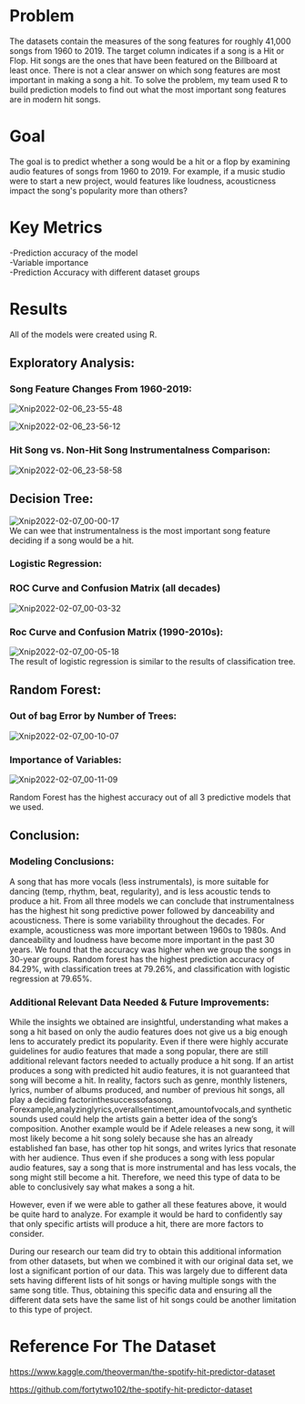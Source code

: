 # Problem
The datasets contain the measures of the song features for roughly 41,000 songs from 1960 to 2019. The target column indicates if a song is a Hit or Flop. Hit songs are the ones that have been featured on the Billboard at least once. There is not a clear answer on which song features are most important in making a song a hit. To solve the problem, my team used R to build prediction models to find out what the most important song features are in modern hit songs. 

# Goal
The goal is to predict whether a song would be a hit or a flop by examining audio features of songs from 1960 to 2019. For example, if a music studio were to start a new project, would features like loudness, acousticness impact the song's popularity more than others?

# Key Metrics
-Prediction accuracy of the model <br />
-Variable importance<br />
-Prediction Accuracy with different dataset groups<br />

# Results
All of the models were created using R. 

## Exploratory Analysis: 
### Song Feature Changes From 1960-2019:
![Xnip2022-02-06_23-55-48](https://user-images.githubusercontent.com/33715191/152747512-dc2ca62c-3c0a-4d1c-8e92-56e5ddd473b5.jpg)

![Xnip2022-02-06_23-56-12](https://user-images.githubusercontent.com/33715191/152747518-983b67e3-9c62-4363-94fd-fa1b8a1f97a1.jpg) <br />

### Hit Song vs. Non-Hit Song Instrumentalness Comparison:
![Xnip2022-02-06_23-58-58](https://user-images.githubusercontent.com/33715191/152747865-d1087e68-cd9f-4f1c-b852-823c266c787b.jpg)

## Decision Tree:
![Xnip2022-02-07_00-00-17](https://user-images.githubusercontent.com/33715191/152748009-81a3061f-8695-429f-a54a-8e97bb2b23f5.jpg)<br />
We can wee that instrumentalness is the most important song feature deciding if a song would be a hit. 

### Logistic Regression:
### ROC Curve and Confusion Matrix (all decades)
![Xnip2022-02-07_00-03-32](https://user-images.githubusercontent.com/33715191/152748464-e98122d5-4af8-4c21-ac7f-16fb97036857.jpg)

### Roc Curve and Confusion Matrix (1990-2010s):
![Xnip2022-02-07_00-05-18](https://user-images.githubusercontent.com/33715191/152748788-c7a63a13-2eed-4a7f-b54b-84149d4cf15d.jpg)<br />
The result of logistic regression is similar to the results of classification tree.

## Random Forest:
### Out of bag Error by Number of Trees:
![Xnip2022-02-07_00-10-07](https://user-images.githubusercontent.com/33715191/152749191-b3fd430c-8b05-4d51-8f63-5b9c838fcfb8.jpg)

### Importance of Variables:
![Xnip2022-02-07_00-11-09](https://user-images.githubusercontent.com/33715191/152749316-9a06ddad-e047-4020-ac18-c7977b37ffad.jpg)

Random Forest has the highest accuracy out of all 3 predictive models that we used. 

## Conclusion:
### Modeling Conclusions: 
A song that has more vocals (less instrumentals), is more suitable for dancing (temp, rhythm, beat, regularity), and is less acoustic tends to produce a hit. From all three models we can conclude that instrumentalness has the highest hit song predictive power followed by danceability and acousticness. There is some variability throughout the decades. For example, acousticness was more important between 1960s to 1980s. And danceability and loudness have become more important in the past 30 years. We found that the accuracy was higher when we group the songs in 30-year groups. Random forest has the highest prediction accuracy of 84.29%, with classification trees at 79.26%, and classification with logistic regression at 79.65%.

### Additional Relevant Data Needed & Future Improvements:
While the insights we obtained are insightful, understanding what makes a song a hit based on only the audio features does not give us a big enough lens to accurately predict its popularity. Even if there were highly accurate guidelines for audio features that made a song popular, there are still additional relevant factors needed to actually produce a hit song. If an artist produces a song with predicted hit audio features, it is not guaranteed that song will become a hit. In reality, factors such as genre, monthly listeners, lyrics, number of albums produced, and number of previous hit songs, all play a deciding factorinthesuccessofasong. Forexample,analyzinglyrics,overallsentiment,amountofvocals,and synthetic sounds used could help the artists gain a better idea of the song’s composition. Another example would be if Adele releases a new song, it will most likely become a hit song solely because she has an already established fan base, has other top hit songs, and writes lyrics that resonate with her audience. Thus even if she produces a song with less popular audio features, say a song that is more instrumental and has less vocals, the song might still become a hit. Therefore, we need this type of data to be able to conclusively say what makes a song a hit.

However, even if we were able to gather all these features above, it would be quite hard to analyze. For example it would be hard to confidently say that only specific artists will produce a hit, there are more factors to consider.

During our research our team did try to obtain this additional information from other datasets, but when we combined it with our original data set, we lost a significant portion of our data. This was largely due to different data sets having different lists of hit songs or having multiple songs with the same song title. Thus, obtaining this specific data and ensuring all the different data sets have the same list of hit songs could be another limitation to this type of project.

# Reference For The Dataset
https://www.kaggle.com/theoverman/the-spotify-hit-predictor-dataset

https://github.com/fortytwo102/the-spotify-hit-predictor-dataset

